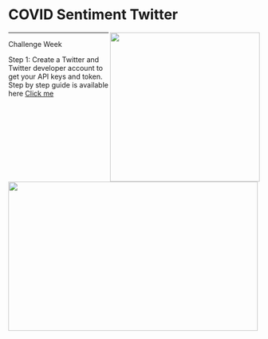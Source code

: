 # COVID Sentiment Twitter

<p align="center">
<img align="right" src="https://crown-education.org/crown/wp-content/uploads/2018/03/essex-campus.jpg" width="300" height="300" />

<img align="left" src="https://datasciencechalktalk.files.wordpress.com/2019/07/0-8.png?w=1070" width="500" height="300" />
</p>

*** 

Challenge Week 

Step 1: Create a Twitter and Twitter developer account to get your API keys and token. Step by step guide is available here [Click me](https://github.com/sagihaider/COVID_Sentiment_Twitter/blob/master/Step1_TwitterAccount)




